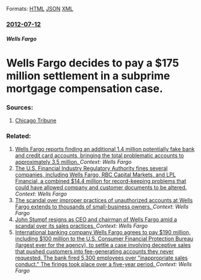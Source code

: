 
Formats: [HTML](/news/2012/07/12/wells-fargo-decides-to-pay-a-175-million-settlement-in-a-subprime-mortgage-compensation-case.html)  [JSON](/news/2012/07/12/wells-fargo-decides-to-pay-a-175-million-settlement-in-a-subprime-mortgage-compensation-case.json)  [XML](/news/2012/07/12/wells-fargo-decides-to-pay-a-175-million-settlement-in-a-subprime-mortgage-compensation-case.xml)  

### [2012-07-12](/news/2012/07/12/index.md)

##### Wells Fargo
# Wells Fargo decides to pay a $175 million settlement in a subprime mortgage compensation case. 




### Sources:

1. [Chicago Tribune](http://www.chicagotribune.com/business/breaking/chi-wells-fargo-to-pay-175m-in-subprime-mortgage-settlement-20120712,0,964689.story)

### Related:

1. [Wells Fargo reports finding an additional 1.4 million potentially fake bank and credit card accounts, bringing the total problematic accounts to approximately 3.5 million. ](/news/2017/08/31/wells-fargo-reports-finding-an-additional-1-4-million-potentially-fake-bank-and-credit-card-accounts-bringing-the-total-problematic-account.md) _Context: Wells Fargo_
2. [The U.S. Financial Industry Regulatory Authority fines several companies, including Wells Fargo, RBC Capital Markets, and LPL Financial, a combined $14.4 million for record-keeping problems that could have allowed company and customer documents to be altered. ](/news/2016/12/21/the-u-s-financial-industry-regulatory-authority-fines-several-companies-including-wells-fargo-rbc-capital-markets-and-lpl-financial-a-c.md) _Context: Wells Fargo_
3. [The scandal over improper practices of unauthorized accounts at Wells Fargo extends to thousands of small-business owners. ](/news/2016/10/4/the-scandal-over-improper-practices-of-unauthorized-accounts-at-wells-fargo-extends-to-thousands-of-small-business-owners.md) _Context: Wells Fargo_
4. [John Stumpf resigns as CEO and chairman of Wells Fargo amid a scandal over its sales practices. ](/news/2016/10/12/john-stumpf-resigns-as-ceo-and-chairman-of-wells-fargo-amid-a-scandal-over-its-sales-practices.md) _Context: Wells Fargo_
5. [International banking company Wells Fargo agrees to pay $190 million, including $100 million to the U.S. Consumer Financial Protection Bureau (largest ever for the agency), to settle a case involving deceptive sales that pushed customers into fee-generating accounts they never requested. The bank fired 5,300 employees over "inappropriate sales conduct." The firings took place over a five-year period. ](/news/2016/09/8/international-banking-company-wells-fargo-agrees-to-pay-190-million-including-100-million-to-the-u-s-consumer-financial-protection-burea.md) _Context: Wells Fargo_
